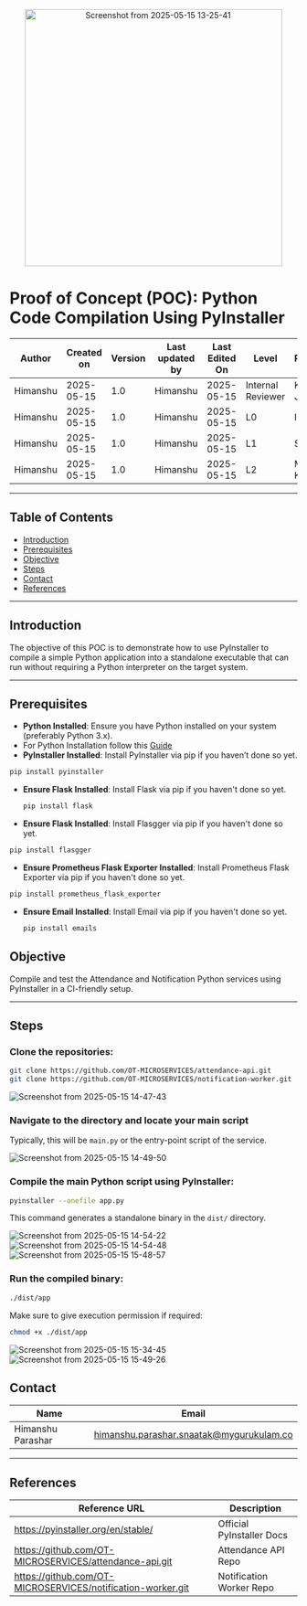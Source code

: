 <p align="center">
  <img src="https://github.com/user-attachments/assets/0b0eea18-d900-4abd-9e03-e866a426d4c8" alt="Screenshot from 2025-05-15 13-25-41" width="450">
</p>


# Proof of Concept (POC): Python Code Compilation Using PyInstaller

| Author   | Created on | Version | Last updated by | Last Edited On | Level             | Reviewer        |
|----------|------------|---------|------------------|----------------|-------------------|-----------------|
| Himanshu | 2025-05-15 | 1.0     | Himanshu         | 2025-05-15     | Internal Reviewer | Komal Jaiswal   |
| Himanshu | 2025-05-15 | 1.0     | Himanshu         | 2025-05-15     | L0                | Imran           |
| Himanshu | 2025-05-15 | 1.0     | Himanshu         | 2025-05-15     | L1                | Shashi          |
| Himanshu | 2025-05-15 | 1.0     | Himanshu         | 2025-05-15     | L2                | Mahesh Kumar    |

---

## Table of Contents

- [Introduction](#introduction)
- [Prerequisites](#prerequisites)
- [Objective](#objective)
- [Steps](#steps)
- [Contact](#contact)
- [References](#references)

---

## Introduction

The objective of this POC is to demonstrate how to use PyInstaller to compile a simple Python application into a standalone executable that can run without requiring a Python interpreter on the target system.

---

## Prerequisites

- **Python Installed**: Ensure you have Python installed on your system (preferably Python 3.x).
- For Python Installation follow this [Guide](https://github.com/Cloud-NInja-snaatak/Documentation/blob/aditya_scrum13/commonstack/applications/python/installation/installation_guide.md)
- **PyInstaller Installed**: Install PyInstaller via pip if you haven’t done so yet.
```bash
pip install pyinstaller
```
- **Ensure Flask Installed**: Install Flask via pip if you haven't done so yet.
  ```bash
  pip install flask
  ```

- **Ensure Flask Installed**: Install Flasgger via pip if you haven't done so yet.

```bash
pip install flasgger
```

- **Ensure Prometheus Flask Exporter Installed**: Install Prometheus Flask Exporter via pip if you haven't done so yet.

```bash
pip install prometheus_flask_exporter
```

- **Ensure Email Installed**: Install Email via pip if you haven't done so yet.

  ```bash
  pip install emails
  ```

## Objective

Compile and test the Attendance and Notification Python services using PyInstaller in a CI-friendly setup.

---

## Steps

### Clone the repositories:

```bash
git clone https://github.com/OT-MICROSERVICES/attendance-api.git
git clone https://github.com/OT-MICROSERVICES/notification-worker.git
```
![Screenshot from 2025-05-15 14-47-43](https://github.com/user-attachments/assets/ef4757ff-feea-4185-9790-1f00d0c57456)


### Navigate to the directory and locate your main script  
Typically, this will be `main.py` or the entry-point script of the service.

![Screenshot from 2025-05-15 14-49-50](https://github.com/user-attachments/assets/56f2cf54-e68a-4bae-b547-7fb1de0c7e0e)


### Compile the main Python script using PyInstaller:

```bash
pyinstaller --onefile app.py
```
This command generates a standalone binary in the `dist/` directory.

![Screenshot from 2025-05-15 14-54-22](https://github.com/user-attachments/assets/6926b1c7-5156-4021-a6f9-46e2987886bb)
![Screenshot from 2025-05-15 14-54-48](https://github.com/user-attachments/assets/83d61dfa-03b1-44f8-af8c-e37862aa893e)
![Screenshot from 2025-05-15 15-48-57](https://github.com/user-attachments/assets/1afe74ad-6ea3-4a08-9f5f-91bab276caf8)


### Run the compiled binary:

```bash
./dist/app
```
Make sure to give execution permission if required:

```bash
chmod +x ./dist/app
```
![Screenshot from 2025-05-15 15-34-45](https://github.com/user-attachments/assets/74131034-ab69-4d47-b2c6-44d5d9803803)
![Screenshot from 2025-05-15 15-49-26](https://github.com/user-attachments/assets/d162a277-dc97-4cb4-8f44-0a4c89ede908)


## Contact

| Name              | Email                                         |
|-------------------|-----------------------------------------------|
| Himanshu Parashar | himanshu.parashar.snaatak@mygurukulam.co      |

---

## References

| Reference URL                                               | Description                 |
|-------------------------------------------------------------|-----------------------------|
| https://pyinstaller.org/en/stable/                          | Official PyInstaller Docs    |
| https://github.com/OT-MICROSERVICES/attendance-api.git      | Attendance API Repo          |
| https://github.com/OT-MICROSERVICES/notification-worker.git | Notification Worker Repo     |
